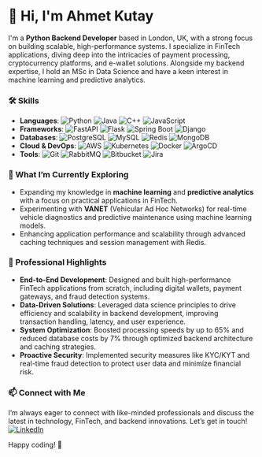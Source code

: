 # 👋 Hi, I'm Ahmet Kutay

I'm a **Python Backend Developer** based in London, UK, with a strong focus on building scalable, high-performance systems. I specialize in FinTech applications, diving deep into the intricacies of payment processing, cryptocurrency platforms, and e-wallet solutions. Alongside my backend expertise, I hold an MSc in Data Science and have a keen interest in machine learning and predictive analytics.

### 🛠️ Skills
- **Languages**: 
  ![Python](https://img.shields.io/badge/-Python-3776AB?style=flat-square&logo=python&logoColor=white)
  ![Java](https://img.shields.io/badge/-Java-007396?style=flat-square&logo=java&logoColor=white)
  ![C++](https://img.shields.io/badge/-C++-00599C?style=flat-square&logo=c%2B%2B&logoColor=white)
  ![JavaScript](https://img.shields.io/badge/-JavaScript-F7DF1E?style=flat-square&logo=javascript&logoColor=black)
- **Frameworks**: 
  ![FastAPI](https://img.shields.io/badge/-FastAPI-009688?style=flat-square&logo=fastapi&logoColor=white)
  ![Flask](https://img.shields.io/badge/-Flask-000000?style=flat-square&logo=flask&logoColor=white)
  ![Spring Boot](https://img.shields.io/badge/-Spring_Boot-6DB33F?style=flat-square&logo=spring-boot&logoColor=white)
  ![Django](https://img.shields.io/badge/-Django-092E20?style=flat-square&logo=django&logoColor=white)
- **Databases**: 
  ![PostgreSQL](https://img.shields.io/badge/-PostgreSQL-4169E1?style=flat-square&logo=postgresql&logoColor=white)
  ![MySQL](https://img.shields.io/badge/-MySQL-4479A1?style=flat-square&logo=mysql&logoColor=white)
  ![Redis](https://img.shields.io/badge/-Redis-DC382D?style=flat-square&logo=redis&logoColor=white)
  ![MongoDB](https://img.shields.io/badge/-MongoDB-47A248?style=flat-square&logo=mongodb&logoColor=white)
- **Cloud & DevOps**: 
  ![AWS](https://img.shields.io/badge/-AWS-232F3E?style=flat-square&logo=amazon-aws&logoColor=white)
  ![Kubernetes](https://img.shields.io/badge/-Kubernetes-326CE5?style=flat-square&logo=kubernetes&logoColor=white)
  ![Docker](https://img.shields.io/badge/-Docker-2496ED?style=flat-square&logo=docker&logoColor=white)
  ![ArgoCD](https://img.shields.io/badge/-ArgoCD-E10098?style=flat-square&logo=argo&logoColor=white)
- **Tools**: 
  ![Git](https://img.shields.io/badge/-Git-F05032?style=flat-square&logo=git&logoColor=white)
  ![RabbitMQ](https://img.shields.io/badge/-RabbitMQ-FF6600?style=flat-square&logo=rabbitmq&logoColor=white)
  ![Bitbucket](https://img.shields.io/badge/-Bitbucket-0052CC?style=flat-square&logo=bitbucket&logoColor=white)
  ![Jira](https://img.shields.io/badge/-Jira-0052CC?style=flat-square&logo=jira&logoColor=white)

### 🌱 What I’m Currently Exploring
- Expanding my knowledge in **machine learning** and **predictive analytics** with a focus on practical applications in FinTech.
- Experimenting with **VANET** (Vehicular Ad Hoc Networks) for real-time vehicle diagnostics and predictive maintenance using machine learning models.
- Enhancing application performance and scalability through advanced caching techniques and session management with Redis.

### 💼 Professional Highlights
- **End-to-End Development**: Designed and built high-performance FinTech applications from scratch, including digital wallets, payment gateways, and fraud detection systems.
- **Data-Driven Solutions**: Leveraged data science principles to drive efficiency and scalability in backend development, improving transaction handling, latency, and user experience.
- **System Optimization**: Boosted processing speeds by up to 65% and reduced database costs by 7% through optimized backend architecture and caching strategies.
- **Proactive Security**: Implemented security measures like KYC/KYT and real-time fraud detection to protect user data and minimize financial risk.

### 📫 Connect with Me
I’m always eager to connect with like-minded professionals and discuss the latest in technology, FinTech, and backend innovations. Let’s get in touch!
[![LinkedIn](https://img.shields.io/badge/-LinkedIn-0077B5?style=flat-square&logo=linkedin&logoColor=white)](https://www.linkedin.com/in/akutayural)

Happy coding! 🚀
